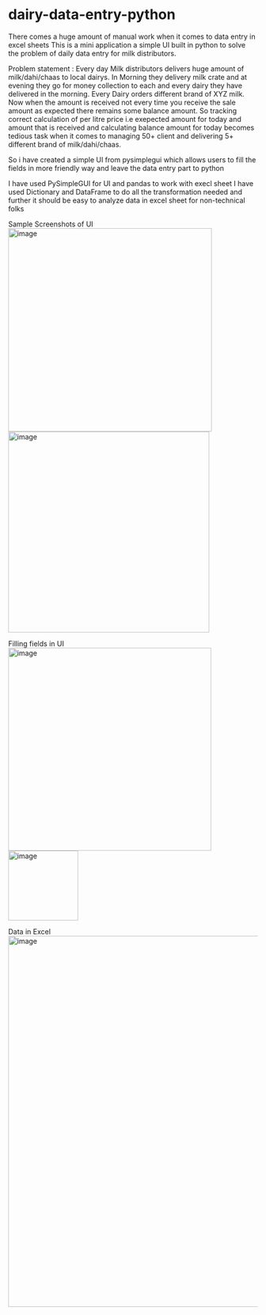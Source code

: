 # dairy-data-entry-python
There comes a huge amount of manual work when it comes to data entry in excel sheets
This is a mini application a simple UI built in python to solve the problem of daily data entry for milk distributors.

Problem statement : 
Every day Milk distributors delivers huge amount of milk/dahi/chaas to local dairys. In Morning they delivery milk crate and at evening they go for money collection to each and every dairy they have delivered in the morning. Every Dairy orders different brand of XYZ milk. Now when the amount is received not every time you receive the sale amount as expected there remains some balance amount. So tracking correct calculation of per litre price i.e exepected amount for today and  amount that is received and calculating balance amount for today becomes tedious task when it comes to managing 50+ client and delivering 5+ different brand of milk/dahi/chaas. 

So i have created a simple UI from pysimplegui which allows users to fill the fields in more friendly way and leave the data entry part to python

I have used PySimpleGUI for UI and pandas to work with execl sheet 
I have used Dictionary and DataFrame to do all the transformation needed and further it should be easy to analyze data in excel sheet for non-technical folks

Sample Screenshots of UI
<img width="411" alt="image" src="https://user-images.githubusercontent.com/41315882/210781325-9ddf6de7-4500-496c-a9e3-803ff73f8b9e.png">
<img width="406" alt="image" src="https://user-images.githubusercontent.com/41315882/210781383-fb6df36d-7fb3-4aab-a4ae-75ada1614594.png">

Filling fields in UI
<img width="410" alt="image" src="https://user-images.githubusercontent.com/41315882/210781690-a240b41d-26a2-4775-a2bc-2085bc06e43e.png">
<img width="141" alt="image" src="https://user-images.githubusercontent.com/41315882/210781721-8032fedf-5889-45f7-9cdd-bc7d16abd47a.png">

Data in Excel
<img width="750" alt="image" src="https://user-images.githubusercontent.com/41315882/210781928-5a423789-3cbc-4019-b02d-ad50b1844b60.png">
